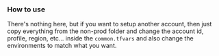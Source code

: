 ### How to use

There's nothing here, but if you want to setup another account, then just copy everything from the non-prod folder and change the account id, profile, region, etc... inside the `common.tfvars` and also change the environments to match what you want.

